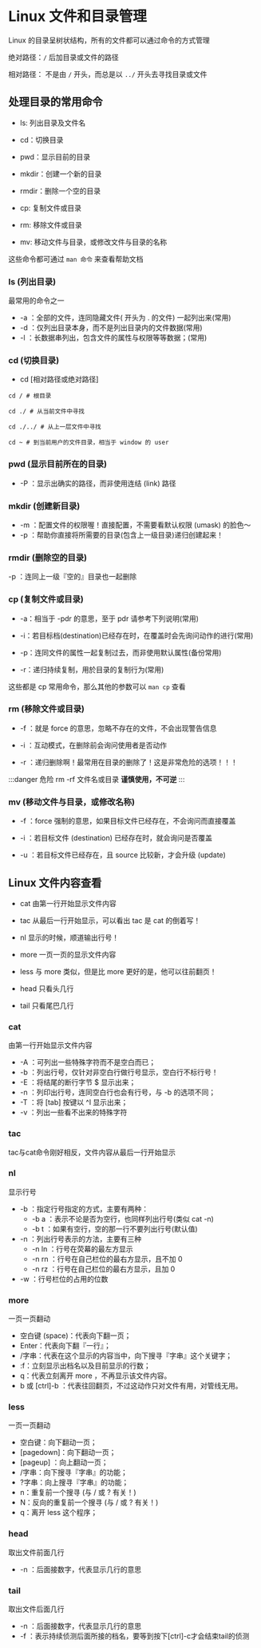# Linux 文件和目录管理

Linux 的目录呈树状结构，所有的文件都可以通过命令的方式管理

绝对路径：`/` 后加目录或文件的路径

相对路径： 不是由 `/` 开头，而总是以 `../` 开头去寻找目录或文件

## 处理目录的常用命令

- ls: 列出目录及文件名

- cd：切换目录

- pwd：显示目前的目录

- mkdir：创建一个新的目录

- rmdir：删除一个空的目录

- cp: 复制文件或目录

- rm: 移除文件或目录

- mv: 移动文件与目录，或修改文件与目录的名称

这些命令都可通过 `man 命令` 来查看帮助文档

### ls (列出目录)

最常用的命令之一

- -a ：全部的文件，连同隐藏文件( 开头为 . 的文件) 一起列出来(常用)
- -d ：仅列出目录本身，而不是列出目录内的文件数据(常用)
- -l ：长数据串列出，包含文件的属性与权限等等数据；(常用)

### cd (切换目录)

- cd [相对路径或绝对路径]

```shell script
cd / # 根目录

cd ./ # 从当前文件中寻找

cd ./../ # 从上一层文件中寻找

cd ~ # 到当前用户的文件目录，相当于 window 的 user
```

### pwd (显示目前所在的目录)

- -P ：显示出确实的路径，而非使用连结 (link) 路径

### mkdir (创建新目录)

- -m ：配置文件的权限喔！直接配置，不需要看默认权限 (umask) 的脸色～
- -p ：帮助你直接将所需要的目录(包含上一级目录)递归创建起来！

### rmdir (删除空的目录)

-p ：连同上一级『空的』目录也一起删除 

### cp (复制文件或目录)

- -a：相当于 -pdr 的意思，至于 pdr 请参考下列说明(常用)

- -i：若目标档(destination)已经存在时，在覆盖时会先询问动作的进行(常用)

- -p：连同文件的属性一起复制过去，而非使用默认属性(备份常用)

- -r：递归持续复制，用於目录的复制行为(常用)

这些都是 cp 常用命令，那么其他的参数可以 `man cp` 查看

### rm (移除文件或目录)

- -f ：就是 force 的意思，忽略不存在的文件，不会出现警告信息

- -i ：互动模式，在删除前会询问使用者是否动作

- -r ：递归删除啊！最常用在目录的删除了！这是非常危险的选项！！！

:::danger 危险
rm -rf 文件名或目录 **谨慎使用，不可逆**
:::

### mv (移动文件与目录，或修改名称)

- -f ：force 强制的意思，如果目标文件已经存在，不会询问而直接覆盖

- -i ：若目标文件 (destination) 已经存在时，就会询问是否覆盖

- -u ：若目标文件已经存在，且 source 比较新，才会升级 (update)

## Linux 文件内容查看

- cat  由第一行开始显示文件内容

- tac  从最后一行开始显示，可以看出 tac 是 cat 的倒着写！

- nl   显示的时候，顺道输出行号！

- more 一页一页的显示文件内容

- less 与 more 类似，但是比 more 更好的是，他可以往前翻页！

- head 只看头几行

- tail 只看尾巴几行

### cat 

由第一行开始显示文件内容

- -A ：可列出一些特殊字符而不是空白而已；
- -b ：列出行号，仅针对非空白行做行号显示，空白行不标行号！
- -E ：将结尾的断行字节 $ 显示出来；
- -n ：列印出行号，连同空白行也会有行号，与 -b 的选项不同；
- -T ：将 [tab] 按键以 ^I 显示出来；
- -v ：列出一些看不出来的特殊字符

### tac

tac与cat命令刚好相反，文件内容从最后一行开始显示

### nl

显示行号

- -b ：指定行号指定的方式，主要有两种：
    - -b a ：表示不论是否为空行，也同样列出行号(类似 cat -n)
    - -b t ：如果有空行，空的那一行不要列出行号(默认值)
- -n ：列出行号表示的方法，主要有三种
    - -n ln ：行号在荧幕的最左方显示
    - -n rn ：行号在自己栏位的最右方显示，且不加 0 
    - -n rz ：行号在自己栏位的最右方显示，且加 0 
- -w ：行号栏位的占用的位数

### more

一页一页翻动


- 空白键 (space)：代表向下翻一页；
- Enter：代表向下翻『一行』；
- /字串：代表在这个显示的内容当中，向下搜寻『字串』这个关键字；
- :f：立刻显示出档名以及目前显示的行数；
- q：代表立刻离开 more ，不再显示该文件内容。
- b 或 [ctrl]-b ：代表往回翻页，不过这动作只对文件有用，对管线无用。

### less

一页一页翻动


- 空白键：向下翻动一页；
- [pagedown]：向下翻动一页；
- [pageup]  ：向上翻动一页；
- /字串：向下搜寻『字串』的功能；
- ?字串：向上搜寻『字串』的功能；
- n：重复前一个搜寻 (与 / 或 ? 有关！)
- N：反向的重复前一个搜寻 (与 / 或 ? 有关！)
- q：离开 less 这个程序；


### head 

取出文件前面几行

- -n ：后面接数字，代表显示几行的意思 

### tail 

取出文件后面几行

- -n ：后面接数字，代表显示几行的意思
- -f ：表示持续侦测后面所接的档名，要等到按下[ctrl]-c才会结束tail的侦测 

